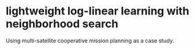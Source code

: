 # lightweight log-linear learning with neighborhood search
Using multi-satellite cooperative mission planning as a case study.

